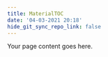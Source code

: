 ```yaml
---
title: MaterialTOC
date: '04-03-2021 20:18'
hide_git_sync_repo_link: false
---
```


Your page content goes here.